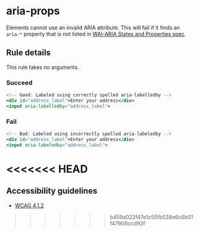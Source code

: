 # aria-props

Elements cannot use an invalid ARIA attribute. This will fail if it finds an `aria-*` property that is not listed in [WAI-ARIA States and Properties spec](https://www.w3.org/WAI/PF/aria-1.1/states_and_properties).

## Rule details

This rule takes no arguments.

### Succeed
```jsx
<!-- Good: Labeled using correctly spelled aria-labelledby -->
<div id="address_label">Enter your address</div>
<input aria-labelledby="address_label">
```

### Fail

```jsx
<!-- Bad: Labeled using incorrectly spelled aria-labeledby -->
<div id="address_label">Enter your address</div>
<input aria-labeledby="address_label">
```
<<<<<<< HEAD
=======

## Accessibility guidelines
- [WCAG 4.1.2](https://www.w3.org/WAI/WCAG21/Understanding/name-role-value)
>>>>>>> b459a022f47e1c55fb538e6c6b01f47908ccd92f
